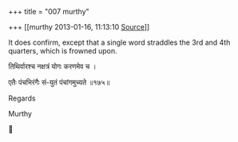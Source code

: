 +++
title = "007 murthy"

+++
[[murthy	2013-01-16, 11:13:10 [Source](https://groups.google.com/g/samskrita/c/jJRVwjgRQJ0)]]



It does confirm, except that a single word straddles the 3rd and 4th quarters, which is frowned upon.

तिथिर्वारश्च नक्षत्रं योगः करणमेव च ।

एतैः पंचभिरंगैः सं-युतं पंचांगमुच्यते ॥१७५॥

Regards

Murthy






